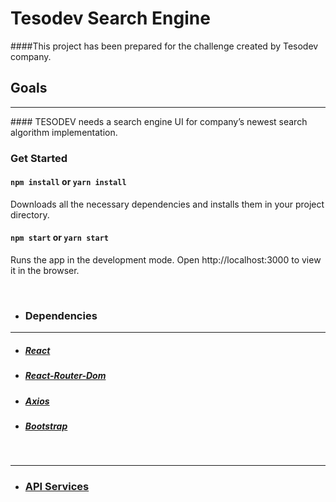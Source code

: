 # Tesodev Search Engine
####This project has been prepared for the challenge created by Tesodev company.
<br>
## Goals
<hr>
#### TESODEV needs a search engine UI for company’s newest search algorithm implementation. 
<br>

### Get Started
 #### `npm install` or `yarn install`
Downloads all the necessary dependencies and installs them in your project directory.

 #### `npm start` or `yarn start`
 Runs the app in the development mode.
 Open http://localhost:3000 to view it in the browser.

 <br>

- ### Dependencies
<hr>

- ##### [React](https://reactjs.org/)
- ##### [React-Router-Dom](https://reactrouter.com/web/guides/quick-start)
- ##### [Axios](https://github.com/axios/axios)
- ##### [Bootstrap](https://getbootstrap.com/)


<br>
<hr>

- ###  [API Services](https://developers.google.com/custom-search/v1/overview)